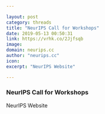 ```yaml
---

layout: post
category: threads
title: "NeurIPS Call for Workshops"
date: 2019-05-13 00:50:31
link: https://vrhk.co/2Jjfsqb
image: 
domain: neurips.cc
author: "neurips.cc"
icon: 
excerpt: "NeurIPS Website"

---
```


### NeurIPS Call for Workshops

NeurIPS Website